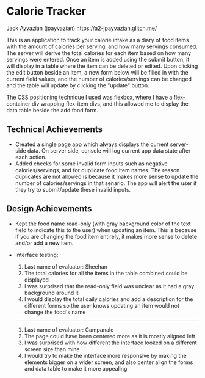 # Calorie Tracker
Jack Ayvazian (jpayvazian) https://a2-jpayvazian.glitch.me/

This is an application to track your calorie intake as a diary of food items with the amount of calories per serving, and how many servings consumed. The server will derive the total calories for each item based on how many servings were entered. Once an item is added using the submit button, it will display in a table where the item can be deleted or edited. Upon clicking the edit button beside an item, a new form below will be filled in with the current field values, and the number of calories/servings can be changed and the table will update by clicking the "update" button. 

The CSS positioning technique I used was flexbox, where I have a flex-container div wrapping flex-item divs, and this allowed me to display the data table beside the add food form.

## Technical Achievements
* Created a single page app which always displays the current server-side data. On server side, console will log current app data state after each action.
* Added checks for some invalid form inputs such as negative calories/servings, and for duplicate food item names. The reason duplicates are not allowed is because it makes more sense to update the number of calories/servings in that senario. The app will alert the user if they try to submit/update these invalid inputs.

## Design Achievements
* Kept the food name read-only (with gray background color of the text field to indicate this to the user) when updating an item. This is because if you are changing the food item entirely, it makes more sense to delete and/or add a new item. 

* Interface testing:
    1. Last name of evaluator: Sheehan
    2. The total calories for all the items in the table combined could be displayed
    3. I was surprised that the read-only field was unclear as it had a gray background around it
    4. I would display the total daily calories and add a description for the different forms so the user knows updating an item would not change the food's name
    *** 
    1. Last name of evaluator: Campanale
    2. The page could have been centered more as it is mostly aligned left
    3. I was surprised with how different the interface looked on a different screen size than mine
    4. I would try to make the interface more responsive by making the elements bigger on a wider screen, and also center align the forms and data table to make it more appealing


